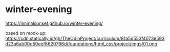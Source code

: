 # winter-evening

https://liminalsunset.github.io/winter-evening/

based on mock-up: https://cdn.statically.io/gh/TheOdinProject/curriculum/81a5d553f4073e593d23a6ab00d50eef8620796d/foundations/html_css/project/imgs/01.png
